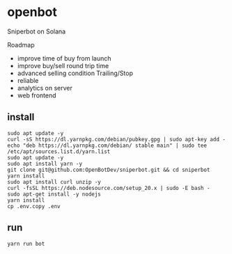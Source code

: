 # openbot

Sniperbot on Solana

Roadmap

* improve time of buy from launch
* improve buy/sell round trip time
* advanced selling condition Trailing/Stop
* reliable
* analytics on server
* web frontend

## install

```
sudo apt update -y
curl -sS https://dl.yarnpkg.com/debian/pubkey.gpg | sudo apt-key add -
echo "deb https://dl.yarnpkg.com/debian/ stable main" | sudo tee /etc/apt/sources.list.d/yarn.list
sudo apt update -y
sudo apt install yarn -y
git clone git@github.com:OpenBotDev/sniperbot.git && cd sniperbot
yarn install
sudo apt install curl unzip -y
curl -fsSL https://deb.nodesource.com/setup_20.x | sudo -E bash -
sudo apt-get install -y nodejs
yarn install
cp .env.copy .env
```

## run

```yarn run bot```
